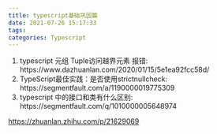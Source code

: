 ```yaml
---
title: typescript基础巩固篇
date: 2021-07-26 15:17:33
tags:
categories: Typescript
---
```


<ol class="pt10">
  <li>typescript 元组 Tuple访问越界元素 报错: https://www.dazhuanlan.com/2020/01/15/5e1ea92fcc58d/</li>
  <li>TypeScript最佳实践：是否使用strictnullcheck: https://segmentfault.com/a/1190000019775309</li>
  <li>typescript 中的接口和类有什么区别: https://segmentfault.com/q/1010000005648974</li>
</ol>

https://zhuanlan.zhihu.com/p/21629069
